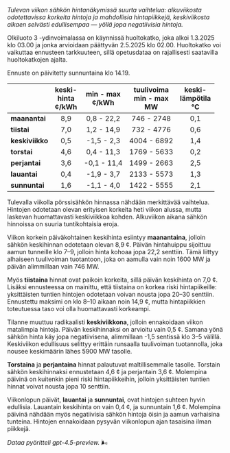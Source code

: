 *Tulevan viikon sähkön hintanäkymissä suurta vaihtelua: alkuviikosta odotettavissa korkeita hintoja ja mahdollisia hintapiikkejä, keskiviikosta alkaen selvästi edullisempaa — yöllä jopa negatiivisia hintoja.*

Olkiluoto 3 -ydinvoimalassa on käynnissä huoltokatko, joka alkoi 1.3.2025 klo 03.00 ja jonka arvioidaan päättyvän 2.5.2025 klo 02.00. Huoltokatko voi vaikuttaa ennusteen tarkkuuteen, sillä opetusdataa on rajallisesti saatavilla huoltokatkojen ajalta.

Ennuste on päivitetty sunnuntaina klo 14.19.

|              | keski-<br>hinta<br>¢/kWh | min - max<br>¢/kWh | tuulivoima<br>min - max<br>MW | keski-<br>lämpötila<br>°C |
|:-------------|:------------------------:|:-------------------:|:---------------------------:|:--------------------------:|
| **maanantai**|           8,9            |     0,8 - 22,2      |       746 - 2748           |            0,1             |
| **tiistai**  |           7,0            |     1,2 - 14,9      |       732 - 4776           |            0,6             |
| **keskiviikko**|         0,5            |    -1,5 - 2,3       |      4004 - 6892           |            1,4             |
| **torstai**  |           4,6            |     0,4 - 11,3      |      1769 - 5633           |            0,2             |
| **perjantai**|           3,6            |    -0,1 - 11,4      |      1499 - 2663           |            2,5             |
| **lauantai** |           0,4            |    -1,9 - 3,7       |      2133 - 5573           |            1,3             |
| **sunnuntai**|           1,6            |    -1,1 - 4,0       |      1422 - 5555           |            2,1             |

Tulevalla viikolla pörssisähkön hinnassa nähdään merkittävää vaihtelua. Hintojen odotetaan olevan erityisen korkeita heti viikon alussa, mutta laskevan huomattavasti keskiviikkoa kohden. Alkuviikon aikana sähkön hinnoissa on suuria tuntikohtaisia eroja.

Viikon korkein päiväkohtainen keskihinta esiintyy **maanantaina**, jolloin sähkön keskihinnan odotetaan olevan 8,9 ¢. Päivän hintahuippu sijoittuu aamun tunneille klo 7–9, jolloin hinta kohoaa jopa 22,2 senttiin. Tämä liittyy alhaiseen tuulivoiman tuotantoon, joka on aamulla vain noin 1600 MW ja päivän alimmillaan vain 746 MW.

Myös **tiistaina** hinnat ovat paikoin korkeita, sillä päivän keskihinta on 7,0 ¢. Lisäksi ennusteessa on mainittu, että tiistaina on korkea riski hintapiikeille: yksittäisten tuntien hintojen odotetaan voivan nousta jopa 20–30 senttiin. Ennustettu maksimi on klo 8–10 aikaan noin 14,9 ¢, mutta hintapiikkien toteutuessa taso voi olla huomattavasti korkeampi.

Tilanne muuttuu radikaalisti **keskiviikkona**, jolloin ennakoidaan viikon matalimpia hintoja. Päivän keskihinnaksi on arvioitu vain 0,5 ¢. Samana yönä sähkön hinta käy jopa negatiivisena, alimmillaan -1,5 sentissä klo 3–5 välillä. Keskiviikon edullisuus selittyy erittäin runsaalla tuulivoiman tuotannolla, joka nousee keskimäärin lähes 5900 MW tasolle.

**Torstaina** ja **perjantaina** hinnat palautuvat maltillisemmalle tasolle. Torstain sähkön keskihinnaksi ennustetaan 4,6 ¢ ja perjantain 3,6 ¢. Molempina päivinä on kuitenkin pieni riski hintapiikkeihin, jolloin yksittäisten tuntien hinnat voivat nousta jopa 10 senttiin.

Viikonlopun päivät, **lauantai** ja **sunnuntai**, ovat hintojen suhteen hyvin edullisia. Lauantain keskihinta on vain 0,4 ¢, ja sunnuntain 1,6 ¢. Molempina päivinä nähdään myös negatiivisia sähkön hintoja öisin ja aamun varhaisina tunteina. Hintojen ennakoidaan pysyvän viikonlopun ajan tasaisina ilman piikkejä.

*Dataa pyöritteli gpt-4.5-preview.* 🌬️
